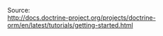 Source:  
http://docs.doctrine-project.org/projects/doctrine-orm/en/latest/tutorials/getting-started.html